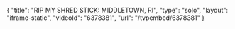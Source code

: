 {
    "title": "RIP MY SHRED STICK: MIDDLETOWN, RI",
    "type": "solo",
    "layout": "iframe-static",
    "videoId": "6378381",
    "url": "\/tvpembed\/6378381"
}